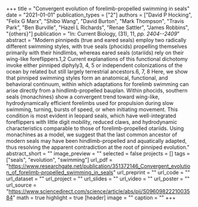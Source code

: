 +++
title = "Convergent evolution of forelimb-propelled swimming in seals"
date = "2021-01-01"
publication_types = ["2"]
authors = ["David P Hocking", "Felix G Marx", "Shibo Wang", "David Burton", "Mark Thompson", "Travis Park", "Ben Burville", "Hazel L Richards", "Renae Sattler", "James Robbins", "{others}"]
publication = "In: Current Biology, (31), 11, _pp. 2404--2409_"
abstract = "Modern pinnipeds (true and eared seals) employ two radically different swimming styles, with true seals (phocids) propelling themselves primarily with their hindlimbs, whereas eared seals (otariids) rely on their wing-like foreflippers.1,2 Current explanations of this functional dichotomy invoke either pinniped diphyly3, 4, 5 or independent colonizations of the ocean by related but still largely terrestrial ancestors.6, 7, 8 Here, we show that pinniped swimming styles form an anatomical, functional, and behavioral continuum, within which adaptations for forelimb swimming can arise directly from a hindlimb-propelled bauplan. Within phocids, southern seals (monachines) show a convergent trend toward wing-like, hydrodynamically efficient forelimbs used for propulsion during slow swimming, turning, bursts of speed, or when initiating movement. This condition is most evident in leopard seals, which have well-integrated foreflippers with little digit mobility, reduced claws, and hydrodynamic characteristics comparable to those of forelimb-propelled otariids. Using monachines as a model, we suggest that the last common ancestor of modern seals may have been hindlimb-propelled and aquatically adapted, thus resolving the apparent contradiction at the root of pinniped evolution."
abstract_short = ""
image_preview = ""
selected = false
projects = []
tags = ["seals", "evolution", "swimming"]
url_pdf = "https://www.researchgate.net/publication/351372146_Convergent_evolution_of_forelimb-propelled_swimming_in_seals"
url_preprint = ""
url_code = ""
url_dataset = ""
url_project = ""
url_slides = ""
url_video = ""
url_poster = ""
url_source = "https://www.sciencedirect.com/science/article/abs/pii/S0960982221003584"
math = true
highlight = true
[header]
image = ""
caption = ""
+++
